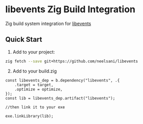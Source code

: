 # libevents Zig Build Integration

Zig build system integration for [libevents](https://github.com/mavlink/libevents) 

## Quick Start

1. Add to your project:
```bash
zig fetch --save git+https://github.com/neelsani/libevents
```
2. Add to your build.zig

```zig
const libevents_dep = b.dependency("libevents", .{
    .target = target,
    .optimize = optimize,
});
const lib = libevents_dep.artifact("libevents");

//then link it to your exe

exe.linkLibrary(lib);
```